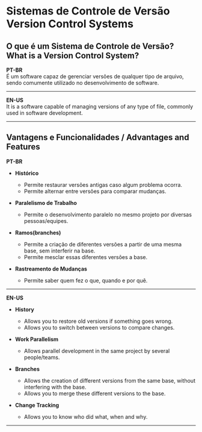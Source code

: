 # Sistemas de Controle de Versão Version Control Systems

## O que é um Sistema de Controle de Versão? What is a Version Control System?
**PT-BR**  
É um software capaz de gerenciar versões de qualquer tipo de arquivo, sendo comumente utilizado no desenvolvimento de software.

***

**EN-US**  
It is a software capable of managing versions of any type of file, commonly used in software development.

***

## Vantagens e Funcionalidades / Advantages and Features
**PT-BR**  
- **Histórico**
    - Permite restaurar versões antigas caso algum problema ocorra.
    - Permite alternar entre versões para comparar mudanças.

- **Paralelismo de Trabalho**
    - Permite o desenvolvimento paralelo no mesmo projeto por diversas pessoas/equipes.

- **Ramos(branches)**
    - Permite a criação de diferentes versões a partir de uma mesma base, sem interferir na base.
    - Permite mesclar essas diferentes versões a base.

- **Rastreamento de Mudanças**
    - Permite saber quem fez o que, quando e por quê.

***

**EN-US**  
- **History**
    - Allows you to restore old versions if something goes wrong.
    - Allows you to switch between versions to compare changes.

- **Work Parallelism**
    - Allows parallel development in the same project by several people/teams.

- **Branches**
    - Allows the creation of different versions from the same base, without interfering with the base.
    - Allows you to merge these different versions to the base.

- **Change Tracking**
    - Allows you to know who did what, when and why.

***